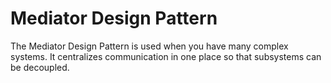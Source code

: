 # Mediator Design Pattern

The Mediator Design Pattern is used when you have many complex systems. It centralizes 
communication in one place so that subsystems can be decoupled. 
